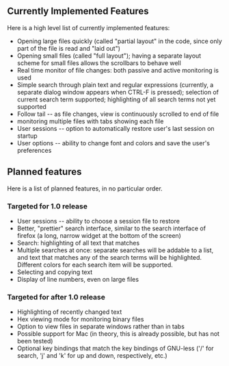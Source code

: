 ## Currently Implemented Features ##

Here is a high level list of currently implemented features:
  * Opening large files quickly (called "partial layout" in the code, since only part of the file is read and "laid out")
  * Opening small files (called "full layout"); having a separate layout scheme for small files allows the scrollbars to behave well
  * Real time monitor of file changes: both passive and active monitoring is used
  * Simple search through plain text and regular expressions (currently, a separate dialog window appears when CTRL-F is pressed); selection of current search term supported; highlighting of all search terms not yet supported
  * Follow tail -- as file changes, view is continuously scrolled to end of file
  * monitoring multiple files with tabs showing each file
  * User sessions -- option to automatically restore user's last session on startup
  * User options -- ability to change font and colors and save the user's preferences

## Planned features ##

Here is a list of planned features, in no particular order.

### Targeted for 1.0 release ###
  * User sessions -- ability to choose a session file to restore
  * Better, "prettier" search interface, similar to the search interface of firefox (a long, narrow widget at the bottom of the screen)
  * Search: highlighting of all text that matches
  * Multiple searches at once: separate searches will be addable to a list, and text that matches any of the search terms will be highlighted.  Different colors for each search item will be supported.
  * Selecting and copying text
  * Display of line numbers, even on large files

### Targeted for after 1.0 release ###
  * Highlighting of recently changed text
  * Hex viewing mode for monitoring binary files
  * Option to view files in separate windows rather than in tabs
  * Possible support for Mac (in theory, this is already possible, but has not been tested)
  * Optional key bindings that match the key bindings of GNU-less ('/' for search, 'j' and 'k' for up and down, respectively, etc.)